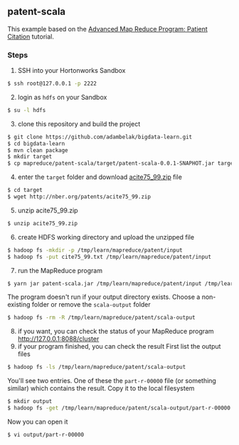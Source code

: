 ## patent-scala
This example based on the [Advanced Map Reduce Program: Patient Citation](http://blog.hampisoftware.com/index.php/2015/09/09/advanced-map-reduce-program-patient-citation/) tutorial.

### Steps

1. SSH into your Hortonworks Sandbox
```bash
$ ssh root@127.0.0.1 -p 2222
```
2. login as `hdfs` on your Sandbox
```bash
$ su -l hdfs
```
3. clone this repository and build the project
```bash
$ git clone https://github.com/adambelak/bigdata-learn.git
$ cd bigdata-learn
$ mvn clean package
$ mkdir target
$ cp mapreduce/patent-scala/target/patent-scala-0.0.1-SNAPHOT.jar target/patent-scala.jar 
```
4. enter the `target` folder and download [acite75_99.zip](http://nber.org/patents/acite75_99.zip) file
```bash
$ cd target
$ wget http://nber.org/patents/acite75_99.zip
```
5. unzip acite75_99.zip
```bash
$ unzip acite75_99.zip
```
6. create HDFS working directory and upload the unzipped file
```bash
$ hadoop fs -mkdir -p /tmp/learn/mapreduce/patent/input
$ hadoop fs -put cite75_99.txt /tmp/learn/mapreduce/patent/input
```
7. run the MapReduce program
```bash
$ yarn jar patent-scala.jar /tmp/learn/mapreduce/patent/input /tmp/learn/mapreduce/patent/scala-output  
```
The program doesn't run if your output directory exists. Choose a non-existing folder or remove the `scala-output` folder
```bash
$ hadoop fs -rm -R /tmp/learn/mapreduce/patent/scala-output
```
8. if you want, you can check the status of your MapReduce program 
http://127.0.0.1:8088/cluster
9. if your program finished, you can check the result
First list the output files
```bash
$ hadoop fs -ls /tmp/learn/mapreduce/patent/scala-output
```
You'll see two entries. One of these the `part-r-00000` file (or something similar) which contains the result. Copy it to the local filesystem
```bash
$ mkdir output
$ hadoop fs -get /tmp/learn/mapreduce/patent/scala-output/part-r-00000 output/
```
Now you can open it
```bash
$ vi output/part-r-00000
```

